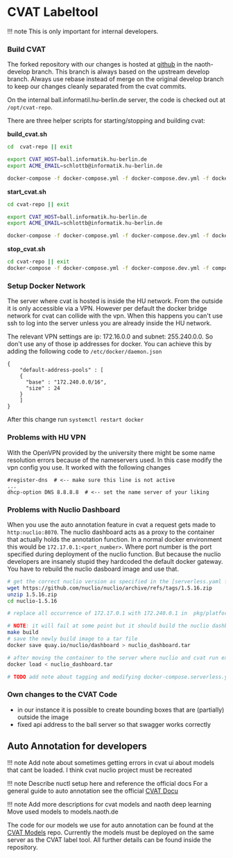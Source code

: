 # CVAT Labeltool
!!! note
    This is only important for internal developers.

### Build CVAT
The forked repository with our changes is hosted at [github](https://github.com/BerlinUnited/cvat) in the naoth-develop branch.
This branch is always based on the upstream develop branch. Always use rebase instead of merge on the original develop branch to keep our changes
cleanly separated from the cvat commits.

On the internal ball.informatil.hu-berlin.de server, the code is checked out at `/opt/cvat-repo`.

There are three helper scripts for starting/stopping and building cvat:  

**build_cvat.sh**  
```bash
cd  cvat-repo || exit

export CVAT_HOST=ball.informatik.hu-berlin.de
export ACME_EMAIL=schlottb@informatik.hu-berlin.de

docker-compose -f docker-compose.yml -f docker-compose.dev.yml -f docker-compose.https.yml -f docker-compose.override.yml -f components/serverless/docker-compose.serverless.yml build
```

**start_cvat.sh**  
```bash
cd cvat-repo || exit

export CVAT_HOST=ball.informatik.hu-berlin.de
export ACME_EMAIL=schlottb@informatik.hu-berlin.de

docker-compose -f docker-compose.yml -f docker-compose.dev.yml -f docker-compose.https.yml -f components/serverless/docker-compose.serverless.yml -f docker-compose.override.yml up -d
```

**stop_cvat.sh**  
```bash
cd cvat-repo || exit
docker-compose -f docker-compose.yml -f docker-compose.dev.yml -f components/serverless/docker-compose.serverless.yml -f docker-compose.override.yml down --remove-orphans
```


### Setup Docker Network

The server where cvat is hosted is inside the HU network. From the outside it is only accessible via a VPN. However
per default the docker bridge network for cvat can collide with the vpn. When this happens you can't use ssh to log
into the server unless you are already inside the HU network.

The relevant VPN settings are ip: 172.16.0.0 and subnet: 255.240.0.0. So don't use any of those ip addresses for docker. You can
achieve this by adding the following code to `/etc/docker/daemon.json`

```
{
    "default-address-pools" : [
    {
      "base" : "172.240.0.0/16",
      "size" : 24
    }
    ]
}
```

After this change run `systemctl restart docker`

### Problems with HU VPN
With the OpenVPN provided by the university there might be some name resolution errors because of the nameservers used.
In this case modify the vpn config you use. It worked with the following changes
```
#register-dns  # <-- make sure this line is not active
...
dhcp-option DNS 8.8.8.8  # <-- set the name server of your liking

```
### Problems with Nuclio Dashboard
When you use the auto annotation feature in cvat a request gets made to `http:nuclio:8070`. The nuclio dashboard acts
as a proxy to the container that actually holds the annotation function. In a normal docker environment this would be
`172.17.0.1:<port_number>`. Where port number is the port specified during deployment of the nuclio function. But because
the nuclio developers are insanely stupid they hardcoded the default docker gateway. You have to rebuild the
nuclio dasboard image and use that. 
```bash
# get the correct nuclio version as specified in the [serverless.yaml file](https://github.com/openvinotoolkit/cvat/blob/develop/components/serverless/docker-compose.serverless.yml)
wget https://github.com/nuclio/nuclio/archive/refs/tags/1.5.16.zip
unzip 1.5.16.zip
cd nuclio-1.5.16

# replace all occurrence of 172.17.0.1 with 172.240.0.1 in  pkg/platform/local/platform.go

# NOTE: it will fail at some point but it should build the nuclio dashboard
make build
# save the newly build image to a tar file
docker save quay.io/nuclio/dashboard > nuclio_dashboard.tar

# after moving the container to the server where nuclio and cvat run extract the image from the tar file
docker load < nuclio_dashboard.tar

# TODO add note about tagging and modifying docker-compose.serverless.yml
```

### Own changes to the CVAT Code
- in our instance it is possible to create bounding boxes that are (partially) outside the image
- fixed api address to the ball server so that swagger works correctly

## Auto Annotation for developers
!!! note
    Add note about sometimes getting errors in cvat ui about models that cant be loaded. I think cvat nuclio project must be recreated

!!! note
    Describe nuctl setup here and reference the official docs
For a general guide to auto annotation see the official [CVAT Docu](https://openvinotoolkit.github.io/cvat/docs/administration/advanced/installation_automatic_annotation/)

!!! note
    Add more descriptions for cvat models and naoth deep learning
    Move used models to models.naoth.de

The code for our models we use for auto annotation can be found at the [CVAT Models](https://github.com/BerlinUnited/cvat_models) repo.
Currently the models must be deployed on the same server as the CVAT label tool. All further details can be found inside the repository.
